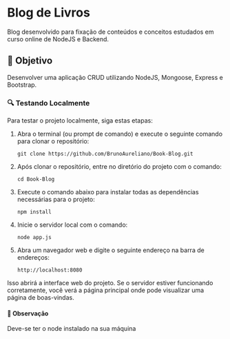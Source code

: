 # Blog de Livros

Blog desenvolvido para fixação de conteúdos e conceitos estudados em curso online de NodeJS e Backend.


## 🎯 Objetivo

 Desenvolver uma aplicação CRUD utilizando NodeJS, Mongoose, Express e Bootstrap.


### 🔍 Testando Localmente

Para testar o projeto localmente, siga estas etapas:

1. Abra o terminal (ou prompt de comando) e execute o seguinte comando para clonar o repositório:

   `git clone https://github.com/BrunoAureliano/Book-Blog.git`

2. Após clonar o repositório, entre no diretório do projeto com o comando:

   `cd Book-Blog`

3. Execute o comando abaixo para instalar todas as dependências necessárias para o projeto:

   `npm install`

4. Inicie o servidor local com o comando:

   `node app.js`

5. Abra um navegador web e digite o seguinte endereço na barra de endereços:

   `http://localhost:8080`

Isso abrirá a interface web do projeto. Se o servidor estiver funcionando corretamente, você verá a página principal onde pode visualizar uma página de boas-vindas.

#### 📝 Observação
Deve-se ter o node instalado na sua máquina

